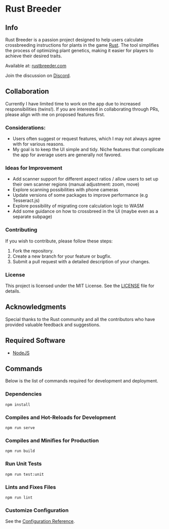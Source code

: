 # Rust Breeder

## Info

Rust Breeder is a passion project designed to help users calculate crossbreeding instructions for plants in the game [Rust](https://rust.facepunch.com/). The tool simplifies the process of optimizing plant genetics, making it easier for players to achieve their desired traits.

Available at: [rustbreeder.com](https://rustbreeder.com)

Join the discussion on [Discord](https://discord.com/invite/Va5475pqFw).

## Collaboration

Currently I have limited time to work on the app due to increased responsibilities (twins!). If you are interested in collaborating through PRs, please align with me on proposed features first.

### Considerations:

- Users often suggest or request features, which I may not always agree with for various reasons.
- My goal is to keep the UI simple and tidy. Niche features that complicate the app for average users are generally not favored.

### Ideas for Improvement

- Add scanner support for different aspect ratios / allow users to set up their own scanner regions (manual adjustment: zoom, move)
- Explore scanning possibilities with phone cameras
- Update versions of some packages to improve performance (e.g Tesseract.js)
- Explore possibility of migrating core calculation logic to WASM
- Add some guidance on how to crossbreed in the UI (maybe even as a separate subpage)

### Contributing

If you wish to contribute, please follow these steps:

1. Fork the repository.
2. Create a new branch for your feature or bugfix.
3. Submit a pull request with a detailed description of your changes.

### License

This project is licensed under the MIT License. See the [LICENSE](LICENSE) file for details.

## Acknowledgments

Special thanks to the Rust community and all the contributors who have provided valuable feedback and suggestions.

## Required Software

- [NodeJS](https://nodejs.org/en/)

## Commands

Below is the list of commands required for development and deployment.

### Dependencies

```
npm install
```

### Compiles and Hot-Reloads for Development

```
npm run serve
```

### Compiles and Minifies for Production

```
npm run build
```

### Run Unit Tests

```
npm run test:unit
```

### Lints and Fixes Files

```
npm run lint
```

### Customize Configuration

See the [Configuration Reference](https://cli.vuejs.org/config/).
